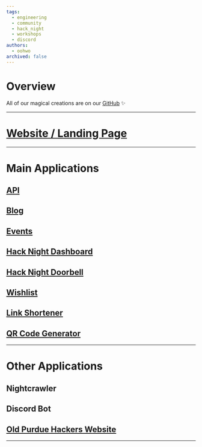 ```yaml
---
tags:
  - engineering
  - community
  - hack_night
  - workshops
  - discord
authors:
  - oohwo
archived: false
---
```

# Overview
All of our magical creations are on our [GitHub](https://github.com/purduehackers) ✨

-----
# [Website / Landing Page](https://purduehackers.com)

-----
# Main Applications
## [API](https://github.com/purduehackers/api)
## [Blog](https://blog.purduehackers.com)
## [Events](https://events.purduehackers.com)
## [Hack Night Dashboard](https://night.purduehackers.com)
## [Hack Night Doorbell](https://night.purduehackers.com/doorbell)
## [Wishlist](http://wishlist-sugar.vercel.app/)
## [Link Shortener](https://dash.puhack.horse)
## [QR Code Generator](https://qr.purduehackers.com)
-----
# Other Applications
## Nightcrawler
## Discord Bot
## [Old Purdue Hackers Website](https://github.com/purduehackers/PH-Website)
-----
